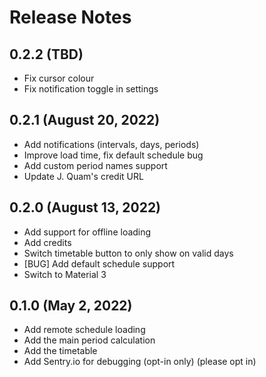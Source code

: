 # Release Notes

## 0.2.2 (TBD)

- Fix cursor colour
- Fix notification toggle in settings

## 0.2.1 (August 20, 2022)

- Add notifications (intervals, days, periods)
- Improve load time, fix default schedule bug
- Add custom period names support
- Update J. Quam's credit URL

## 0.2.0 (August 13, 2022)

- Add support for offline loading
- Add credits
- Switch timetable button to only show on valid days
- [BUG] Add default schedule support
- Switch to Material 3

## 0.1.0 (May 2, 2022)

- Add remote schedule loading
- Add the main period calculation
- Add the timetable
- Add Sentry.io for debugging (opt-in only) (please opt in)
